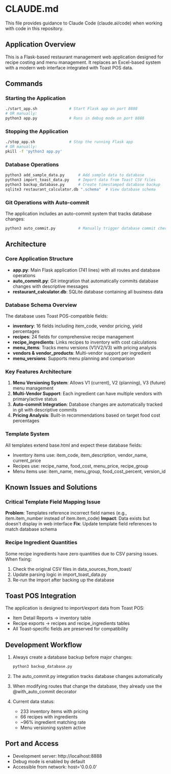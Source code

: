 # CLAUDE.md

This file provides guidance to Claude Code (claude.ai/code) when working with code in this repository.

## Application Overview

This is a Flask-based restaurant management web application designed for recipe costing and menu management. It replaces an Excel-based system with a modern web interface integrated with Toast POS data.

## Commands

### Starting the Application
```bash
./start_app.sh              # Start Flask app on port 8888
# OR manually:
python3 app.py              # Runs in debug mode on port 8888
```

### Stopping the Application
```bash
./stop_app.sh               # Stop the running Flask app
# OR manually:
pkill -f 'python3 app.py'
```

### Database Operations
```bash
python3 add_sample_data.py      # Add sample data to database
python3 import_toast_data.py    # Import data from Toast CSV files
python3 backup_database.py      # Create timestamped database backup
sqlite3 restaurant_calculator.db ".schema"  # View database schema
```

### Git Operations with Auto-commit
The application includes an auto-commit system that tracks database changes:
```bash
python3 auto_commit.py          # Manually trigger database commit check
```

## Architecture

### Core Application Structure
- **app.py**: Main Flask application (741 lines) with all routes and database operations
- **auto_commit.py**: Git integration that automatically commits database changes with descriptive messages
- **restaurant_calculator.db**: SQLite database containing all business data

### Database Schema Overview
The database uses Toast POS-compatible fields:
- **inventory**: 16 fields including item_code, vendor pricing, yield percentages
- **recipes**: 24 fields for comprehensive recipe management
- **recipe_ingredients**: Links recipes to inventory with cost calculations
- **menu_items**: Tracks menu versions (V1/V2/V3) with pricing analysis
- **vendors & vendor_products**: Multi-vendor support per ingredient
- **menu_versions**: Supports menu planning and comparison

### Key Features Architecture
1. **Menu Versioning System**: Allows V1 (current), V2 (planning), V3 (future) menu management
2. **Multi-Vendor Support**: Each ingredient can have multiple vendors with primary/active status
3. **Auto-commit Integration**: Database changes are automatically tracked in git with descriptive commits
4. **Pricing Analysis**: Built-in recommendations based on target food cost percentages

### Template System
All templates extend base.html and expect these database fields:
- Inventory items use: item_code, item_description, vendor_name, current_price
- Recipes use: recipe_name, food_cost, menu_price, recipe_group
- Menu items use: item_name, menu_group, food_cost_percent, version_id

## Known Issues and Solutions

### Critical Template Field Mapping Issue
**Problem**: Templates reference incorrect field names (e.g., item.item_number instead of item.item_code)
**Impact**: Data exists but doesn't display in web interface
**Fix**: Update template field references to match database schema

### Recipe Ingredient Quantities
Some recipe ingredients have zero quantities due to CSV parsing issues. When fixing:
1. Check the original CSV files in data_sources_from_toast/
2. Update parsing logic in import_toast_data.py
3. Re-run the import after backing up the database

## Toast POS Integration

The application is designed to import/export data from Toast POS:
- Item Detail Reports → inventory table
- Recipe exports → recipes and recipe_ingredients tables
- All Toast-specific fields are preserved for compatibility

## Development Workflow

1. Always create a database backup before major changes:
   ```bash
   python3 backup_database.py
   ```

2. The auto_commit.py integration tracks database changes automatically

3. When modifying routes that change the database, they already use the @with_auto_commit decorator

4. Current data status:
   - 233 inventory items with pricing
   - 66 recipes with ingredients
   - ~96% ingredient matching rate
   - Menu versioning system active

## Port and Access
- Development server: http://localhost:8888
- Debug mode is enabled by default
- Accessible from network: host='0.0.0.0'